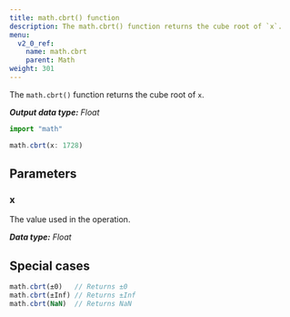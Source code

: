 ```yaml
---
title: math.cbrt() function
description: The math.cbrt() function returns the cube root of `x`.
menu:
  v2_0_ref:
    name: math.cbrt
    parent: Math
weight: 301
---
```


The `math.cbrt()` function returns the cube root of `x`.

_**Output data type:** Float_

```js
import "math"

math.cbrt(x: 1728)
```

## Parameters

### x
The value used in the operation.

_**Data type:** Float_

## Special cases
```js
math.cbrt(±0)   // Returns ±0
math.cbrt(±Inf) // Returns ±Inf
math.cbrt(NaN)  // Returns NaN
```
